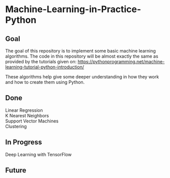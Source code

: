# Machine-Learning-in-Practice-Python

## Goal
The goal of this repository is to implement some basic machine learning algorithms. The code in this repository will be almost exactly the same as provided by the tutorials given on:
https://pythonprogramming.net/machine-learning-tutorial-python-introduction/

These algorithms help give some deeper understanding in how they work and how to create them using Python.

## Done
Linear Regression <br />
K Nearest Neighbors <br />
Support Vector Machines <br />
Clustering <br />

## In Progress
Deep Learning with TensorFlow <br />

## Future 

